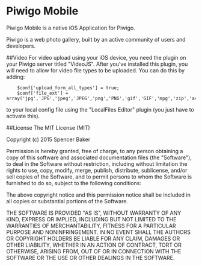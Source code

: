 # Piwigo Mobile
Piwigo Mobile is a native iOS Application for Piwigo.

Piwigo is a web photo gallery, built by an active community of users and developers.

##Video 
For video upload using your iOS device, you need the plugin on your Piwigo server titled "VideoJS". After you've installed this plugin, you will need to allow for video file types to be uploaded. You can do this by adding:

        $conf['upload_form_all_types'] = true;
        $conf['file_ext'] =  array('jpg','JPG','jpeg','JPEG','png','PNG','gif','GIF','mpg','zip','avi','mp3','ogg','mov','MOV');

to your local config file using the "LocalFiles Editor" plugin (you just have to activate this).

##License
The MIT License (MIT)

Copyright (c) 2015 Spencer Baker

Permission is hereby granted, free of charge, to any person obtaining a copy
of this software and associated documentation files (the "Software"), to deal
in the Software without restriction, including without limitation the rights
to use, copy, modify, merge, publish, distribute, sublicense, and/or sell
copies of the Software, and to permit persons to whom the Software is
furnished to do so, subject to the following conditions:

The above copyright notice and this permission notice shall be included in
all copies or substantial portions of the Software.

THE SOFTWARE IS PROVIDED "AS IS", WITHOUT WARRANTY OF ANY KIND, EXPRESS OR
IMPLIED, INCLUDING BUT NOT LIMITED TO THE WARRANTIES OF MERCHANTABILITY,
FITNESS FOR A PARTICULAR PURPOSE AND NONINFRINGEMENT. IN NO EVENT SHALL THE
AUTHORS OR COPYRIGHT HOLDERS BE LIABLE FOR ANY CLAIM, DAMAGES OR OTHER
LIABILITY, WHETHER IN AN ACTION OF CONTRACT, TORT OR OTHERWISE, ARISING FROM,
OUT OF OR IN CONNECTION WITH THE SOFTWARE OR THE USE OR OTHER DEALINGS IN
THE SOFTWARE.
